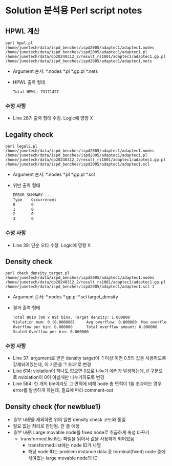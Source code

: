 # Solution 분석용 Perl script notes

## HPWL 계산

`perl hpwl.pl /home/junetech/data/ispd_benches/ispd2005/adaptec1/adaptec1.nodes /home/junetech/data/ispd_benches/ispd2005/adaptec1/adaptec1.pl /home/junetech/data/dp20240312_2/result_rs1001/adaptec1/adaptec1.gp.pl /home/junetech/data/ispd_benches/ispd2005/adaptec1/adaptec1.nets`

- Argument 순서: \*.nodes \*.pl \*.gp.pl \*.nets
- HPWL 출력 형태

  ```sh
  Total HPWL: 73171427
  ```

### 수정 사항

- Line 287: 출력 형태 수정. Logic에 영향 X

## Legality check

`perl legal2.pl /home/junetech/data/ispd_benches/ispd2005/adaptec1/adaptec1.nodes /home/junetech/data/ispd_benches/ispd2005/adaptec1/adaptec1.pl /home/junetech/data/dp20240312_2/result_rs1001/adaptec1/adaptec1.gp.pl /home/junetech/data/ispd_benches/ispd2005/adaptec1/adaptec1.scl`

- Argument 순서: \*.nodes \*.pl \*.gp.pl \*.scl
- 위반 출력 형태

  ```sh
  ERROR SUMMARY.....
  Type    Occurrences
  0       0
  1       0
  2       0
  3       0
  ```

### 수정 사항

- Line 39: 단순 오타 수정. Logic에 영향 X

## Density check

`perl check_density_target.pl /home/junetech/data/ispd_benches/ispd2005/adaptec1/adaptec1.nodes /home/junetech/data/dp20240312_2/result_rs1001/adaptec1/adaptec1.gp.pl /home/junetech/data/ispd_benches/ispd2005/adaptec1/adaptec1.scl 1`

- Argument 순서: \*.nodes \*.gp.pl \*.scl target_density
- 결과 출력 형태

  ```sh
  Total 8010 (90 x 89) bins. Target density: 1.000000
  Violation num: 0 (0.000000)     Avg overflow: 0.000000  Max overflow: 0.000000
  Overflow per bin: 0.000000      Total overflow amount: 0.000000
  Scaled Overflow per bin: 0.000000
  ```

### 수정 사항

- Line 37: argument로 받은 density target이 '1 이상'이면 0.5의 값을 사용하도록 강제되어있는데, 이 기준을 '1 초과'로 변경
- Line 614: violation이 하나도 없으면 0으로 나누기 에러가 발생하는데, if 구문으로 nviolation이 0이 아닐때만 나누기하도록 변경
- Line 584: 한 개의 bin이라도 그 면적에 비해 node 총 면적이 1을 초과하는 경우 error를 발생하게 하는데, 필요에 따라 comment-out

## Density check (for newblue1)

- *일부 내용*을 제외하면 위의 일반 density check 코드와 동일
- 필요 없는 처리로 판단됨. 안 쓸 예정
- *일부 내용*: Large movable node를 fixed node로 취급하게 속성 바꾸기
  - transformed.list라는 파일을 읽어서 값을 사용하게 되어있음
    - transformed.list에는 node ID가 나열
    - 해당 node ID는 problem instance data 중 terminal(fixed) node 중에 섞여있는 large movable node의 ID
